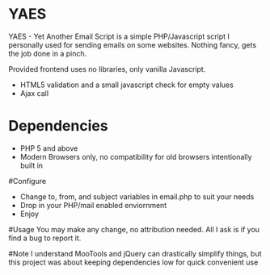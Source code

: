 # YAES
YAES - Yet Another Email Script is a simple PHP/Javascript script I personally used for sending emails on some websites. Nothing fancy, gets the job done in a pinch.


Provided frontend uses no libraries, only vanilla Javascript.
- HTML5 validation and a small javascript check for empty values
- Ajax call


# Dependencies
* PHP 5 and above
* Modern Browsers only, no compatibility for old browsers intentionally built in

#Configure
- Change to, from, and subject variables in email.php to suit your needs
- Drop in your PHP/mail enabled enviornment
- Enjoy

#Usage
You may make any change, no attribution needed. All I ask is if you find a bug to report it.

#Note
I understand MooTools and jQuery can drastically simplify things, but this project was about keeping dependencies low for quick convenient use  
